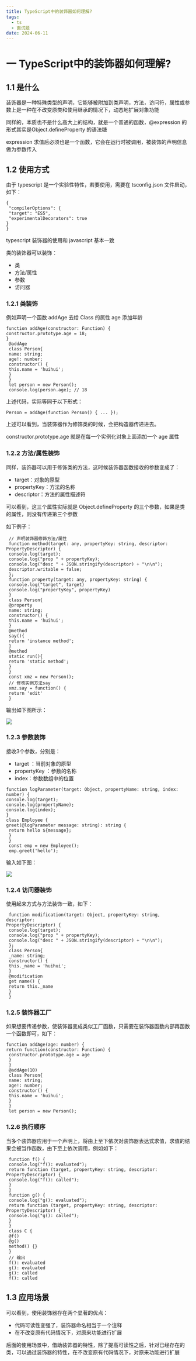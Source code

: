 ```yaml
---
title: TypeScript中的装饰器如何理解?
tags:
  - ts
  - 面试题
date: 2024-06-11
---
```


# 一 TypeScript中的装饰器如何理解?

## 1.1 是什么

装饰器是⼀种特殊类型的声明，它能够被附加到类声明，⽅法，访问符，属性或参数上是⼀种在不改变原类和使⽤继承的情况下，动态地扩展对象功能

同样的，本质也不是什么⾼⼤上的结构，就是⼀个普通的函数，@expression 的形式其实是Object.defineProperty 的语法糖

expression 求值后必须也是⼀个函数，它会在运⾏时被调⽤，被装饰的声明信息做为参数传⼊

## 1.2 使⽤⽅式

由于 typescript 是⼀个实验性特性，若要使⽤，需要在 tsconfig.json ⽂件启动，如下：

```JS
{
 "compilerOptions": {
 "target": "ES5",
 "experimentalDecorators": true
}
}
```

typescript 装饰器的使⽤和 javascript 基本⼀致

类的装饰器可以装饰：
- 类
- ⽅法/属性
- 参数
- 访问器

### 1.2.1 类装饰

例如声明⼀个函数 addAge 去给 Class 的属性 age 添加年龄

```JS
function addAge(constructor: Function) {
constructor.prototype.age = 18;
}
 @addAge
 class Person{
 name: string;
 age!: number;
 constructor() {
 this.name = 'huihui';
 }
 }
 let person = new Person();
 console.log(person.age); // 18
```

上述代码，实际等同于以下形式：

```JS
Person = addAge(function Person() { ... });
```

上述可以看到，当装饰器作为修饰类的时候，会把构造器传递进去。

constructor.prototype.age 就是在每⼀个实例化对象上⾯添加⼀个 age 属性

### 1.2.2 ⽅法/属性装饰

同样，装饰器可以⽤于修饰类的⽅法，这时候装饰器函数接收的参数变成了：
- target：对象的原型
- propertyKey：⽅法的名称
- descriptor：⽅法的属性描述符

可以看到，这三个属性实际就是 Object.defineProperty 的三个参数，如果是类的属性，则没有传递第三个参数

如下例⼦：

```JS
 // 声明装饰器修饰⽅法/属性
 function method(target: any, propertyKey: string, descriptor:
PropertyDescriptor) {
 console.log(target);
 console.log("prop " + propertyKey);
 console.log("desc " + JSON.stringify(descriptor) + "\n\n");
 descriptor.writable = false;
 };
 function property(target: any, propertyKey: string) {
 console.log("target", target)
 console.log("propertyKey", propertyKey)
 }
 class Person{
 @property
 name: string;
 constructor() {
 this.name = 'huihui';
 }
 @method
 say(){
 return 'instance method';
 }
 @method
 static run(){
 return 'static method';
 }
 }
 const xmz = new Person();
 // 修改实例⽅法say
 xmz.say = function() {
 return 'edit'
 }
```

输出如下图所⽰：

![](https://f.pz.al/pzal/2024/06/11/1478daf417a50.png)

### 1.2.3 参数装饰

接收3个参数，分别是：
- target ：当前对象的原型
- propertyKey ：参数的名称
- index：参数数组中的位置

```JS
function logParameter(target: Object, propertyName: string, index: number) {
console.log(target);
console.log(propertyName);
console.log(index);
}
class Employee {
greet(@logParameter message: string): string {
 return hello ${message};
 }
 }
 const emp = new Employee();
 emp.greet('hello');
```

输⼊如下图：

![](https://f.pz.al/pzal/2024/06/11/17ab06907b329.png)

### 1.2.4 访问器装饰

使⽤起来⽅式与⽅法装饰⼀致，如下：

```JS
 function modification(target: Object, propertyKey: string, descriptor:
PropertyDescriptor) {
 console.log(target);
 console.log("prop " + propertyKey);
 console.log("desc " + JSON.stringify(descriptor) + "\n\n");
 };
 class Person{
 _name: string;
 constructor() {
 this._name = 'huihui';
 }
 @modification
 get name() {
 return this._name
 }
 }
```

### 1.2.5 装饰器⼯⼚

如果想要传递参数，使装饰器变成类似⼯⼚函数，只需要在装饰器函数内部再函数⼀个函数即可，如下：

```JS
function addAge(age: number) {
return function(constructor: Function) {
 constructor.prototype.age = age
 }
 }
 @addAge(10)
 class Person{
 name: string;
 age!: number;
 constructor() {
 this.name = 'huihui';
 }
 }
 let person = new Person();
```

### 1.2.6 执⾏顺序

当多个装饰器应⽤于⼀个声明上，将由上⾄下依次对装饰器表达式求值，求值的结果会被当作函数，由下⾄上依次调⽤，例如如下：

```JS
 function f() {
 console.log("f(): evaluated");
 return function (target, propertyKey: string, descriptor:
PropertyDescriptor) {
 console.log("f(): called");
 }
 }
 function g() {
 console.log("g(): evaluated");
 return function (target, propertyKey: string, descriptor:
PropertyDescriptor) {
 console.log("g(): called");
 }
 }
 class C {
 @f()
 @g()
 method() {}
 }
 // 输出
 f(): evaluated
 g(): evaluated
 g(): called
 f(): called
```

## 1.3 应⽤场景

可以看到，使⽤装饰器存在两个显著的优点：
- 代码可读性变强了，装饰器命名相当于⼀个注释
- 在不改变原有代码情况下，对原来功能进⾏扩展

后⾯的使⽤场景中，借助装饰器的特性，除了提⾼可读性之后，针对已经存在的类，可以通过装饰器的特性，在不改变原有代码情况下，对原来功能进⾏扩展